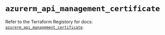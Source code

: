 # `azurerm_api_management_certificate`

Refer to the Terraform Registory for docs: [`azurerm_api_management_certificate`](https://registry.terraform.io/providers/hashicorp/azurerm/3.0.2/docs/resources/api_management_certificate).
